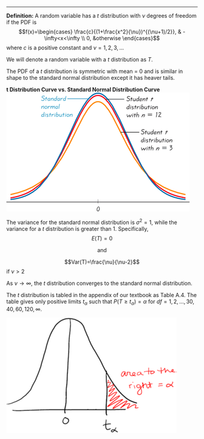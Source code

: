 - - -
**Definition:** A random variable has a $t$ distribution with $\nu$ degrees of freedom if the PDF is $$f(x)=\begin{cases}
\frac{c}{(1+\frac{x^2}{\nu})^{(\nu+1)/2}}, & -\infty<x<\infty \\
0, &otherwise
\end{cases}$$
where $c$ is a positive constant and $\nu=1,2,3,\dots$

We will denote a random variable with a $t$ distribution as $T$.

The PDF of a $t$ distribution is symmetric with mean = 0 and is similar in shape to the standard normal distribution except it has heaver tails.

**t Distribution Curve vs. Standard Normal Distribution Curve**
![](./Resources/t-distribution-curve-vs-standard-normal-curve.png)

The variance for the standard normal distribution is $\sigma^2=1$, while the variance for a $t$ distribution is greater than 1. Specifically, $$E(T)=0$$ <p style="text-align: center;">and</p> $$Var(T)=\frac{\nu}{\nu-2}$$
if $\nu>2$

As $\nu\to \infty$, the $t$ distribution converges to the standard normal distribution.

The $t$ distribution is tabled in the appendix of our textbook as Table A.4. The table gives only positive limits $t_{\alpha}$ such that $P(T\geq t_{\alpha})=\alpha$ for $df=1,2,\dots,30,40,60,120,\infty$.

![](./Resources/t-distribution-curve.png)



